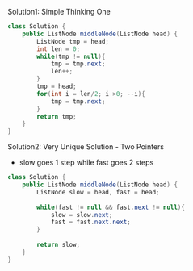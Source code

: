 Solution1: Simple Thinking One
```java
class Solution {
    public ListNode middleNode(ListNode head) {
        ListNode tmp = head;
        int len = 0;
        while(tmp != null){
            tmp = tmp.next;
            len++;
        }
        tmp = head;
        for(int i = len/2; i >0; --i){
            tmp = tmp.next;
        }
        return tmp;
    }
}
```

Solution2: Very Unique Solution - Two Pointers
- slow goes 1 step while fast goes 2 steps
```java
class Solution {
    public ListNode middleNode(ListNode head) {
        ListNode slow = head, fast = head;
        
        while(fast != null && fast.next != null){
            slow = slow.next;
            fast = fast.next.next;
        }
        
        return slow;
    }
}
```